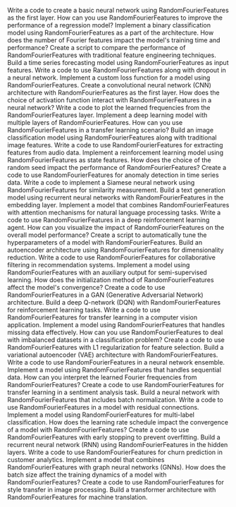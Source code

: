 Write a code to create a basic neural network using RandomFourierFeatures as the first layer.
How can you use RandomFourierFeatures to improve the performance of a regression model?
Implement a binary classification model using RandomFourierFeatures as a part of the architecture.
How does the number of Fourier features impact the model's training time and performance?
Create a script to compare the performance of RandomFourierFeatures with traditional feature engineering techniques.
Build a time series forecasting model using RandomFourierFeatures as input features.
Write a code to use RandomFourierFeatures along with dropout in a neural network.
Implement a custom loss function for a model using RandomFourierFeatures.
Create a convolutional neural network (CNN) architecture with RandomFourierFeatures as the first layer.
How does the choice of activation function interact with RandomFourierFeatures in a neural network?
Write a code to plot the learned frequencies from the RandomFourierFeatures layer.
Implement a deep learning model with multiple layers of RandomFourierFeatures.
How can you use RandomFourierFeatures in a transfer learning scenario?
Build an image classification model using RandomFourierFeatures along with traditional image features.
Write a code to use RandomFourierFeatures for extracting features from audio data.
Implement a reinforcement learning model using RandomFourierFeatures as state features.
How does the choice of the random seed impact the performance of RandomFourierFeatures?
Create a code to use RandomFourierFeatures for anomaly detection in time series data.
Write a code to implement a Siamese neural network using RandomFourierFeatures for similarity measurement.
Build a text generation model using recurrent neural networks with RandomFourierFeatures in the embedding layer.
Implement a model that combines RandomFourierFeatures with attention mechanisms for natural language processing tasks.
Write a code to use RandomFourierFeatures in a deep reinforcement learning agent.
How can you visualize the impact of RandomFourierFeatures on the overall model performance?
Create a script to automatically tune the hyperparameters of a model with RandomFourierFeatures.
Build an autoencoder architecture using RandomFourierFeatures for dimensionality reduction.
Write a code to use RandomFourierFeatures for collaborative filtering in recommendation systems.
Implement a model using RandomFourierFeatures with an auxiliary output for semi-supervised learning.
How does the initialization method of RandomFourierFeatures affect the model's convergence?
Create a code to use RandomFourierFeatures in a GAN (Generative Adversarial Network) architecture.
Build a deep Q-network (DQN) with RandomFourierFeatures for reinforcement learning tasks.
Write a code to use RandomFourierFeatures for transfer learning in a computer vision application.
Implement a model using RandomFourierFeatures that handles missing data effectively.
How can you use RandomFourierFeatures to deal with imbalanced datasets in a classification problem?
Create a code to use RandomFourierFeatures with L1 regularization for feature selection.
Build a variational autoencoder (VAE) architecture with RandomFourierFeatures.
Write a code to use RandomFourierFeatures in a neural network ensemble.
Implement a model using RandomFourierFeatures that handles sequential data.
How can you interpret the learned Fourier frequencies from RandomFourierFeatures?
Create a code to use RandomFourierFeatures for transfer learning in a sentiment analysis task.
Build a neural network with RandomFourierFeatures that includes batch normalization.
Write a code to use RandomFourierFeatures in a model with residual connections.
Implement a model using RandomFourierFeatures for multi-label classification.
How does the learning rate schedule impact the convergence of a model with RandomFourierFeatures?
Create a code to use RandomFourierFeatures with early stopping to prevent overfitting.
Build a recurrent neural network (RNN) using RandomFourierFeatures in the hidden layers.
Write a code to use RandomFourierFeatures for churn prediction in customer analytics.
Implement a model that combines RandomFourierFeatures with graph neural networks (GNNs).
How does the batch size affect the training dynamics of a model with RandomFourierFeatures?
Create a code to use RandomFourierFeatures for style transfer in image processing.
Build a transformer architecture with RandomFourierFeatures for machine translation.